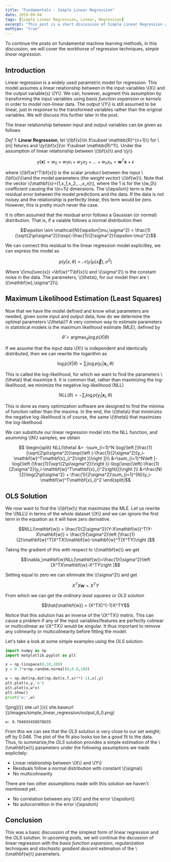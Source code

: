```yaml
---
title: "Fundamentals - Simple Linear Regression"
date: 2019-09-04
tags: [Simple Linear Regression, Linear, Regression]
excerpt: "This post is a short discussion of Simple Linear Regression and the Ordinary Least Square solution to  estimating parameters."
mathjax: "true"
---
```

To continue the posts on fundamental machine learning methods, in this discussion, we will cover the workhorse of regression techniques, *simple linear regression*.

## Introduction

Linear regression is a widely used parametric model for regression. This model assumes a linear relationship between in the input variables \\(X\\) and the output variable(s) \\(Y\\). We can, however, augment this assumption by transforming the input variables using *basis function expansion* or *kernels* in order to model non-linear data. The output \\(Y\\) is still assumed to be linear, just in response to the transformed variables rather than the original variables. We will discuss this further later in the post.

The linear relationship between input and output variables can be given as follows

*Def 1*: **Linear Regression**, let \\(\bf{x}\in X\subset \mathbb{R}^{n+1}\\) for \\(n\\) fetures and \\(y(\bf{x})\in Y\subset \mathbb{R}^1\\). Under the assumption of linear relationship between \\(\bf{x}\\) and \\(y\\)

$$ y(\mathbf{x}) = w_0+w_1x_1+w_2x_2+...+w_nx_n=\mathbf{w}^T\mathbf{x}+\epsilon $$

where \\(\bf{w}^T\bf{x}\\) is the scalar product between the input \\(\bf{x}\\)\and the model parameters (the *weight vector*) \\(\bf{w}\\). Note that the vector \\(\mathbf{x}=(1,x_1,x_2,...,x_n)\\), where the 1 is for the \\(w_0\\) coefficient causing the \\(n+1\\) dimensions. The \\(\epsilon\\) term is the residual error between the model predictions and the data. If the data is not noisey and the relationship is perfectly linear, this term would be zero. However, this is pretty much never the case.

It is often assumed that the residual error follows a Gaussian (or normal) distribution. That is, if a vaiable follows a normal distribution then

$$\epsilon \sim \mathcal{N}(\epsilon|\mu,\sigma^2) = \frac{1}{\sqrt{2\pi\sigma^2}}\exp{-\frac{1}{2\sigma^2}(\epsilon-\mu)^2}$$

We can connect this residual to the linear regression model explicitley, we can express the model as

$$p(y|x,\theta) = \mathcal{N}(y|\mu(\vec{x}),\sigma^2)$$

Where \\(\mu(\vec{x}) =\bf{w}^T\bf{x}\\) and \\(\sigma^2\\) is the constant noise in the data. The parameters, \\(\theta\\), for our model then are \\((\mathbf{w},\sigma^2)\\).

## Maximum Likelihood Estimation (Least Squares)

Now that we have the model defined and know what parameters are needed, given some input and output data, how do we determine the optimal parameters \\(\theta\\)? A very common way to estimate parameters in statistical models is the maximum likelihood estimate (MLE), defined by

$$ \hat{\theta} = \text{argmax}_{\theta} \log{p(X|\theta)}$$

If we assume that the input data \\(X\\) is independent and identically distributed, then we can rewrite the logarithm as

$$ \log{p(X|\theta)} = \sum_i \log{p(y_i|\mathbf{x}_i,\theta)} $$

This is called the log-likelihood, for which we want to find the parameters \\(\theta\\) that maximize it. It is common that, rather than maximizing the log-likelihood, we minimize the negative log-likelihood (NLL)

$$NLL(\theta) = -\sum_i \log{p(y_i|\mathbf{x}_i,\theta)}$$

This is done as many optimization software are designed to find the minima of function rather than the maxima. In the end, the \\(\theta\\) that minimizes the negative log-likelihood is of course, the same \\(\theta\\) that maximizes the log-likelihood.

We can substitute our linear regression model into the NLL function, and asumming \\(N\\) samples, we obtain

$$
\begin{split}
NLL(\theta) &= -\sum_{i=1}^N \log{\left [\frac{1}{\sqrt{2\pi\sigma^2}}\exp{\left (-\frac{1}{2\sigma^2}(y_i-\mathbf{w}^T\mathbf{x}_i)^2\right )}\right
]}\\
&=\sum_{i=1}^N\left [-\log{\left (\frac{1}{\sqrt{2\pi\sigma^2}}\right )}-\log{\exp{\left(-\frac{1}{2\sigma^2}(y_i-\mathbf{w}^T\mathbf{x}_i)^2\right)}}\right ]\\
&=\frac{N}{2}\log{2\pi\sigma^2} + \frac{1}{2\sigma^2}\sum_{i=1}^{N}(y_i-\mathbf{w}^T\mathbf{x}_i)^2
\end{split}$$

## OLS Solution

We now want to find the \\(\bf{w}\\) that maximizes the MLE. Let us rewrite the \\(NLL\\) in terms of the whole dataset \\(X\\) and we can ignore the first term in the equation as it will have zero derivative.

$$NLL(\mathbf{w}) = \frac{1}{2\sigma^2}(Y-X\mathbf{w})^T(Y-X\mathbf{w}) = \frac{1}{\sigma^2}\left [\frac{1}{2}\mathbf{w}^T(X^TX)\mathbf{w}-\mathbf{w}^T(X^TY)\right ]$$

Taking the gradient of this with respect to \\(\mathbf(w)\\) we get

$$\nabla_\mathbf{w}NLL(\mathbf{w})=\frac{1}{\sigma^2}\left [X^TX\mathbf{w}-X^TY\right ]$$

Setting equal to zero we can eliminate the \\(\sigma^2\\) and get

$$X^TX\mathbf{w} = X^TY$$

From which we can get the *ordinary least squares* or *OLS* solution

$$\hat{\mathbf{w}} = (X^TX)^{-1}X^TY$$

Notice that this solution has an inverse of the \\(X^TX\\) matrix. This can cause a problem if any of the input variables/features are perfectly colinear or multicolinear as \\(X^TX\\) would be singular. It thus important to remove any colinearity or multicolinearity before fitting the model.

Let's take a look at some simple examples using the *OLS* solution.


```python
import numpy as np
import matplotlib.pyplot as plt

x = np.linspace(0,10,100)
y = 0.7*x+np.random.normal(0,0.8,100)

w = np.dot(np.dot(np.dot(x.T,x)**(-1),x),y)
plt.plot(x,y,'o')
plt.plot(x,w*x)
plt.show()
print('w:',w)
```


![png]({{ site.url }}{{ site.baseurl }}/images/simple_linear_regression/output_6_0.png)


    w: 0.704693458878835


From this we can see that the *OLS* solution is very close to our set weight; off by 0.046. The plot of the fit also looks too be a good fit to the data. Thus, to summarize,the *OLS* solution provides a simple estimation of the \\(\mathbf{w}\\) parameters under the following assumptions we made explicitely:

* Linear relationship between \\(X\\) and \\(Y\\)
* Residuals follow a normal distribution with constant \\(\sigma\\)
* No multicolinearity

There are two other assumptions made with this solution we haven't mentioned yet.

* No correlation between any \\(X\\) and the error \\(\epsilon\\)
* No autocorreltion in the error \\(\epsilon\\)


## Conclusion

This was a basic discussion of the simplest form of linear regression and the *OLS* solution. In upcoming posts, we will continue the dscussion of linear regression with the *basis function expansion*, *regularization* techniques and *stochastic gradient descent* estimation of the \\(\mathbf{w}\\) parameters.
